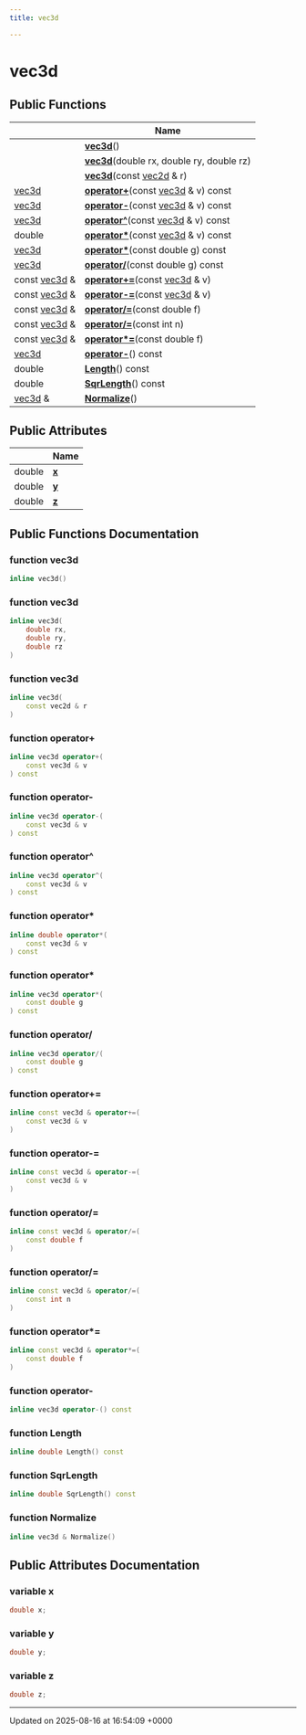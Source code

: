 ```yaml
---
title: vec3d

---
```


# vec3d





## Public Functions

|                | Name           |
| -------------- | -------------- |
| | **[vec3d](../Classes/classvec3d.md#function-vec3d)**() |
| | **[vec3d](../Classes/classvec3d.md#function-vec3d)**(double rx, double ry, double rz) |
| | **[vec3d](../Classes/classvec3d.md#function-vec3d)**(const [vec2d](../Classes/classvec2d.md) & r) |
| [vec3d](../Classes/classvec3d.md) | **[operator+](../Classes/classvec3d.md#function-operator+)**(const [vec3d](../Classes/classvec3d.md) & v) const |
| [vec3d](../Classes/classvec3d.md) | **[operator-](../Classes/classvec3d.md#function-operator-)**(const [vec3d](../Classes/classvec3d.md) & v) const |
| [vec3d](../Classes/classvec3d.md) | **[operator^](../Classes/classvec3d.md#function-operator^)**(const [vec3d](../Classes/classvec3d.md) & v) const |
| double | **[operator*](../Classes/classvec3d.md#function-operator*)**(const [vec3d](../Classes/classvec3d.md) & v) const |
| [vec3d](../Classes/classvec3d.md) | **[operator*](../Classes/classvec3d.md#function-operator*)**(const double g) const |
| [vec3d](../Classes/classvec3d.md) | **[operator/](../Classes/classvec3d.md#function-operator/)**(const double g) const |
| const [vec3d](../Classes/classvec3d.md) & | **[operator+=](../Classes/classvec3d.md#function-operator+=)**(const [vec3d](../Classes/classvec3d.md) & v) |
| const [vec3d](../Classes/classvec3d.md) & | **[operator-=](../Classes/classvec3d.md#function-operator-=)**(const [vec3d](../Classes/classvec3d.md) & v) |
| const [vec3d](../Classes/classvec3d.md) & | **[operator/=](../Classes/classvec3d.md#function-operator/=)**(const double f) |
| const [vec3d](../Classes/classvec3d.md) & | **[operator/=](../Classes/classvec3d.md#function-operator/=)**(const int n) |
| const [vec3d](../Classes/classvec3d.md) & | **[operator*=](../Classes/classvec3d.md#function-operator*=)**(const double f) |
| [vec3d](../Classes/classvec3d.md) | **[operator-](../Classes/classvec3d.md#function-operator-)**() const |
| double | **[Length](../Classes/classvec3d.md#function-length)**() const |
| double | **[SqrLength](../Classes/classvec3d.md#function-sqrlength)**() const |
| [vec3d](../Classes/classvec3d.md) & | **[Normalize](../Classes/classvec3d.md#function-normalize)**() |

## Public Attributes

|                | Name           |
| -------------- | -------------- |
| double | **[x](../Classes/classvec3d.md#variable-x)**  |
| double | **[y](../Classes/classvec3d.md#variable-y)**  |
| double | **[z](../Classes/classvec3d.md#variable-z)**  |

## Public Functions Documentation

### function vec3d

```cpp
inline vec3d()
```


### function vec3d

```cpp
inline vec3d(
    double rx,
    double ry,
    double rz
)
```


### function vec3d

```cpp
inline vec3d(
    const vec2d & r
)
```


### function operator+

```cpp
inline vec3d operator+(
    const vec3d & v
) const
```


### function operator-

```cpp
inline vec3d operator-(
    const vec3d & v
) const
```


### function operator^

```cpp
inline vec3d operator^(
    const vec3d & v
) const
```


### function operator*

```cpp
inline double operator*(
    const vec3d & v
) const
```


### function operator*

```cpp
inline vec3d operator*(
    const double g
) const
```


### function operator/

```cpp
inline vec3d operator/(
    const double g
) const
```


### function operator+=

```cpp
inline const vec3d & operator+=(
    const vec3d & v
)
```


### function operator-=

```cpp
inline const vec3d & operator-=(
    const vec3d & v
)
```


### function operator/=

```cpp
inline const vec3d & operator/=(
    const double f
)
```


### function operator/=

```cpp
inline const vec3d & operator/=(
    const int n
)
```


### function operator*=

```cpp
inline const vec3d & operator*=(
    const double f
)
```


### function operator-

```cpp
inline vec3d operator-() const
```


### function Length

```cpp
inline double Length() const
```


### function SqrLength

```cpp
inline double SqrLength() const
```


### function Normalize

```cpp
inline vec3d & Normalize()
```


## Public Attributes Documentation

### variable x

```cpp
double x;
```


### variable y

```cpp
double y;
```


### variable z

```cpp
double z;
```


-------------------------------

Updated on 2025-08-16 at 16:54:09 +0000